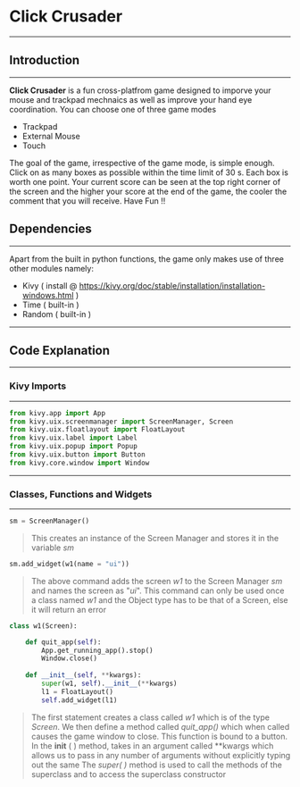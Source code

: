 # Click Crusader

-----------------------------------
## Introduction

--------------------------------------
**Click Crusader** is a fun cross-platfrom game designed to imporve your mouse and trackpad mechnaics as well as improve your hand eye coordination. You can choose one of three game modes
-  Trackpad
- External Mouse
- Touch

The goal of the game, irrespective of the game mode, is simple enough. Click on as many boxes as possible within the time limit of 30 s. Each box is worth one point. Your current score can be seen at the top right corner of the screen and the higher your score at the end of the game, the cooler the comment that you will receive.  Have Fun !!

## Dependencies

---------------------------------------------
Apart from the built in python functions, the game only makes use of three other modules namely:
- Kivy ( install @ https://kivy.org/doc/stable/installation/installation-windows.html )
- Time ( built-in )
- Random ( built-in )

-------------------------------------------------
## Code Explanation

------------------------------------------------
### Kivy Imports

-------------------------------------------------
```python
from kivy.app import App
from kivy.uix.screenmanager import ScreenManager, Screen
from kivy.uix.floatlayout import FloatLayout
from kivy.uix.label import Label
from kivy.uix.popup import Popup
from kivy.uix.button import Button
from kivy.core.window import Window
```

-------------------------------------------------------
### Classes, Functions and Widgets

---------------------------------------------------------
```python
sm = ScreenManager()
```
> This creates an instance of the Screen Manager and stores it in the variable *sm*

```python
sm.add_widget(w1(name = "ui"))   
```
> The above command adds the screen *w1* to the Screen Manager *sm* and names the screen as "*ui*".
This command can only be used once a class named *w1* and the Object type has to be that of a Screen, else it will return an error

```python
class w1(Screen):

    def quit_app(self):
        App.get_running_app().stop()
        Window.close()
        
    def __init__(self, **kwargs):
        super(w1, self).__init__(**kwargs)
        l1 = FloatLayout()
        self.add_widget(l1)
```
> The first statement creates a class called *w1* which is of the type *Screen*. 
> We then define a method called *quit_app()* which when called causes the game window to close. This function is bound to a button. 
> In the __init__ ( ) method, takes in an argument called \*\*kwargs which allows us to pass in any number of arguments without explicitly typing out the same 
> The *super( )* method is used to call the methods of the superclass and to access the superclass constructor
> 